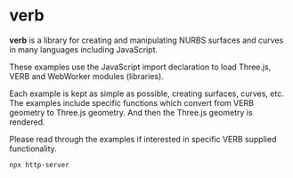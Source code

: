 # verb

<strong>verb</strong> is a library for creating and manipulating NURBS surfaces and curves in many languages including JavaScript.

These examples use the JavaScript import declaration to load Three.js, VERB and WebWorker modules (libraries).

Each example is kept as simple as possible, creating surfaces, curves, etc.
The examples include specific functions which convert from VERB geometry to Three.js geometry.
And then the Three.js geometry is rendered.

Please read through the examples if interested in specific VERB supplied functionality.

```
npx http-server 
```


